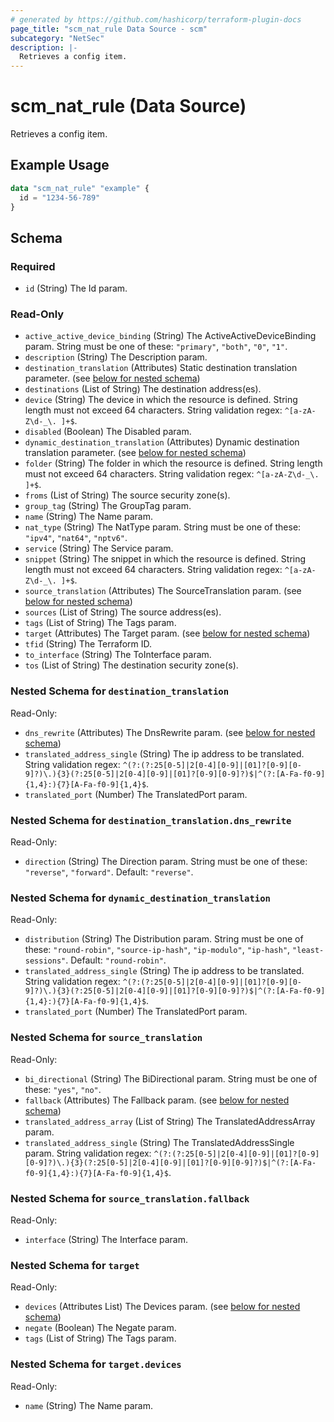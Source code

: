 ```yaml
---
# generated by https://github.com/hashicorp/terraform-plugin-docs
page_title: "scm_nat_rule Data Source - scm"
subcategory: "NetSec"
description: |-
  Retrieves a config item.
---
```


# scm_nat_rule (Data Source)

Retrieves a config item.

## Example Usage

```terraform
data "scm_nat_rule" "example" {
  id = "1234-56-789"
}
```

<!-- schema generated by tfplugindocs -->
## Schema

### Required

- `id` (String) The Id param.

### Read-Only

- `active_active_device_binding` (String) The ActiveActiveDeviceBinding param. String must be one of these: `"primary"`, `"both"`, `"0"`, `"1"`.
- `description` (String) The Description param.
- `destination_translation` (Attributes) Static destination translation parameter. (see [below for nested schema](#nestedatt--destination_translation))
- `destinations` (List of String) The destination address(es).
- `device` (String) The device in which the resource is defined. String length must not exceed 64 characters. String validation regex: `^[a-zA-Z\d-_\. ]+$`.
- `disabled` (Boolean) The Disabled param.
- `dynamic_destination_translation` (Attributes) Dynamic destination translation parameter. (see [below for nested schema](#nestedatt--dynamic_destination_translation))
- `folder` (String) The folder in which the resource is defined. String length must not exceed 64 characters. String validation regex: `^[a-zA-Z\d-_\. ]+$`.
- `froms` (List of String) The source security zone(s).
- `group_tag` (String) The GroupTag param.
- `name` (String) The Name param.
- `nat_type` (String) The NatType param. String must be one of these: `"ipv4"`, `"nat64"`, `"nptv6"`.
- `service` (String) The Service param.
- `snippet` (String) The snippet in which the resource is defined. String length must not exceed 64 characters. String validation regex: `^[a-zA-Z\d-_\. ]+$`.
- `source_translation` (Attributes) The SourceTranslation param. (see [below for nested schema](#nestedatt--source_translation))
- `sources` (List of String) The source address(es).
- `tags` (List of String) The Tags param.
- `target` (Attributes) The Target param. (see [below for nested schema](#nestedatt--target))
- `tfid` (String) The Terraform ID.
- `to_interface` (String) The ToInterface param.
- `tos` (List of String) The destination security zone(s).

<a id="nestedatt--destination_translation"></a>
### Nested Schema for `destination_translation`

Read-Only:

- `dns_rewrite` (Attributes) The DnsRewrite param. (see [below for nested schema](#nestedatt--destination_translation--dns_rewrite))
- `translated_address_single` (String) The ip address to be translated. String validation regex: `^(?:(?:25[0-5]|2[0-4][0-9]|[01]?[0-9][0-9]?)\.){3}(?:25[0-5]|2[0-4][0-9]|[01]?[0-9][0-9]?)$|^(?:[A-Fa-f0-9]{1,4}:){7}[A-Fa-f0-9]{1,4}$`.
- `translated_port` (Number) The TranslatedPort param.

<a id="nestedatt--destination_translation--dns_rewrite"></a>
### Nested Schema for `destination_translation.dns_rewrite`

Read-Only:

- `direction` (String) The Direction param. String must be one of these: `"reverse"`, `"forward"`. Default: `"reverse"`.



<a id="nestedatt--dynamic_destination_translation"></a>
### Nested Schema for `dynamic_destination_translation`

Read-Only:

- `distribution` (String) The Distribution param. String must be one of these: `"round-robin"`, `"source-ip-hash"`, `"ip-modulo"`, `"ip-hash"`, `"least-sessions"`. Default: `"round-robin"`.
- `translated_address_single` (String) The ip address to be translated. String validation regex: `^(?:(?:25[0-5]|2[0-4][0-9]|[01]?[0-9][0-9]?)\.){3}(?:25[0-5]|2[0-4][0-9]|[01]?[0-9][0-9]?)$|^(?:[A-Fa-f0-9]{1,4}:){7}[A-Fa-f0-9]{1,4}$`.
- `translated_port` (Number) The TranslatedPort param.


<a id="nestedatt--source_translation"></a>
### Nested Schema for `source_translation`

Read-Only:

- `bi_directional` (String) The BiDirectional param. String must be one of these: `"yes"`, `"no"`.
- `fallback` (Attributes) The Fallback param. (see [below for nested schema](#nestedatt--source_translation--fallback))
- `translated_address_array` (List of String) The TranslatedAddressArray param.
- `translated_address_single` (String) The TranslatedAddressSingle param. String validation regex: `^(?:(?:25[0-5]|2[0-4][0-9]|[01]?[0-9][0-9]?)\.){3}(?:25[0-5]|2[0-4][0-9]|[01]?[0-9][0-9]?)$|^(?:[A-Fa-f0-9]{1,4}:){7}[A-Fa-f0-9]{1,4}$`.

<a id="nestedatt--source_translation--fallback"></a>
### Nested Schema for `source_translation.fallback`

Read-Only:

- `interface` (String) The Interface param.



<a id="nestedatt--target"></a>
### Nested Schema for `target`

Read-Only:

- `devices` (Attributes List) The Devices param. (see [below for nested schema](#nestedatt--target--devices))
- `negate` (Boolean) The Negate param.
- `tags` (List of String) The Tags param.

<a id="nestedatt--target--devices"></a>
### Nested Schema for `target.devices`

Read-Only:

- `name` (String) The Name param.
